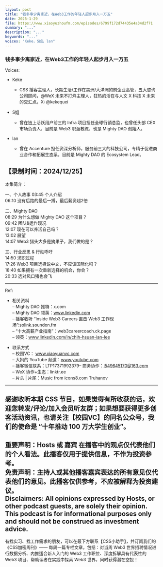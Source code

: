```yaml
---
layout: post
title: "钱多事少离家近，在Web3工作的年轻人起步月入一万五"
date: 2025-1-29
file: https://www.xiaoyuzhoufm.com/episodes/6799f172d74435e4a34d2f71
summary: "..."
description: "..."
keywords: "..."
voices: "Keke，S姐，lan"
---
```


### 钱多事少离家近，在Web3工作的年轻人起步月入一万五

Voices:

- Keke
  + CSS 播客主理人，长期生活/工作在美洲/大洋洲的前企业高管，五大咨询公司顾问，@WeX 未来不打烊主理人，狂热的活在与人文 X 科技 X 未来的交汇点。X: @kekequei

- S姐
  + 曾在链上活跃用户前三的 Infra 项目担任全球行销总监，也曾任头部 CEX 市场负责人，目前是 Web3 职涯教练，也是 Mighty DAO 创始人。

- lan
  + 曾在 Accenture 担任资深分析师，服务前三大的科技公司，专精于促进商业合作和拓展生态系。目前是 Mighty DAO 的 Ecosystem Lead。

【录制时间：2024/12/25】
---------------------------------------------------
本集简介：

一、个人故事 
03:45 个人介绍  
06:10 没有后路的最后一搏，最后薪资超2倍

二、Mighty DAO  
08:29 为什么想做 Mighty DAO 这个项目？  
09:42 团队&运作现况  
12:07 现在可以养活自己吗？  
13:02 展望  
14:07 Web3 猎头大多是摘果子，我们做的是？

三、行业反思 & 行动呼吁  
14:50 求职过程  
17:26 Web3 项目选择说中文，不应该国际化吗？  
18:40 如果拥有一次重新选择的机会，你会？  
20:33 选对风口猪也会飞

---------------------------------------------------  

Ref:
   + 相关资料  
– Mighty DAO 推特：x.com  
– Mighty DAO 领英：www.linkedin.com  
– 播客收听 “Inside Web3 Careers 直击 Web3 工作现场”:solink.soundon.fm  
– “十大高薪产业指南”：web3careercoach.ck.page  
– 领英：www.linkedin.com/in/chih-hsuan-ian-lee  

   + 联系方式  
– 校园VC： www.xiaoyuanvc.com  
– 大妈的 YouTube 频道：www.youtube.com  
– 播客微信联系：LTP17371992379– 商务协作：l549645170@163.com  
– WeX 协作+生态：linktr.ee  
– 片头 | 片尾：Music from icons8.com Truhanov  
---------------------------------------------------  
感谢收听本期 CSS 节目，如果觉得有所收获的话，欢迎您转发/评论/加入会员听友群；如果想要获得更多创客活动资讯，也请关注【校园VC】的同名公众号，我们的使命是 “十年推动 100 万大学生创业”。  
---------------------------------------------------  
重要声明：Hosts 或 嘉宾 在播客中的观点仅代表他们的个人看法。此播客仅用于提供信息，不作为投资参考。   
免责声明：主持人或其他播客嘉宾表达的所有意见仅代表他们的意见。此播客仅供参考，不应被解释为投资建议。  
Disclaimers: All opinions expressed by Hosts, or other podcast guests, are solely their opinion. This podcast is for informational purposes only and should not be construed as investment advice.  
---------------------------------------------------  
有找实习、找工作需求的朋友，可以在最下方联系【CSS小助手】，并订阅我们的《CSS加密周刊》—— 每周一篇专栏文章，包括：对当周 Web3 世界招聘情况进行数据分析、内推适合新人入门的 Web3 工作职位、深度拆解具有代表性的 Web3 项目、帮助读者在实践中探索 Web3 世界，同时获得潜在空投！

